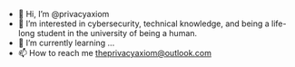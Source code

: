 - 👋 Hi, I’m @privacyaxiom
- 👀 I’m interested in cybersecurity, technical knowledge, and being a life-long student in the university of being a human.
- 🌱 I’m currently learning ...
- 📫 How to reach me theprivacyaxiom@outlook.com

<!---
privacyaxiom/privacyaxiom is a new start for me.
--->

